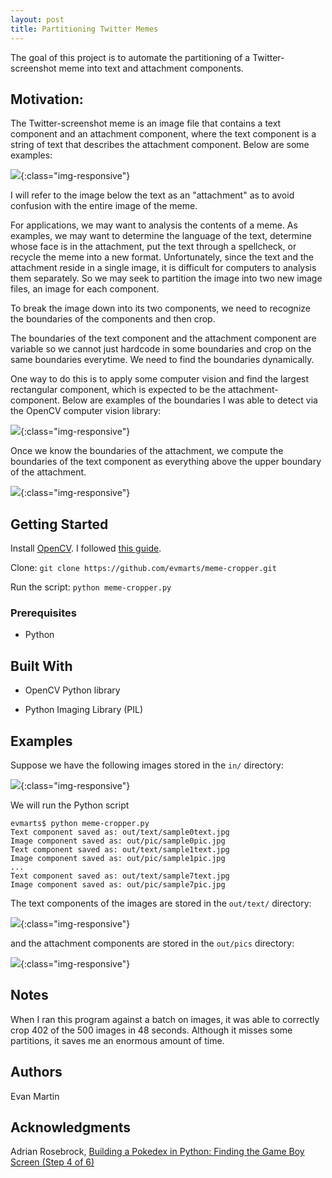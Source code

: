 ```yaml
---
layout: post
title: Partitioning Twitter Memes
---
```


The goal of this project is to automate the partitioning of a Twitter-screenshot meme into text and attachment components. 

## Motivation: 
The Twitter-screenshot meme is an image file that contains a text component and an attachment component, where the text component is a string of text that describes the attachment component. Below are some examples:

![](/blog/_img/figs/meme-cropper/memes.png){:class="img-responsive"}

I will refer to the image below the text as an "attachment" as to avoid confusion with the entire image of the meme. 

For applications, we may want to analysis the contents of a meme. As examples, we may want to determine the language of the text, determine whose face is in the attachment, put the text through a spellcheck, or recycle the meme into a new format. Unfortunately, since the text and the attachment reside in a single image, it is difficult for computers to analysis them separately. So we may seek to partition the image into two new image files, an image for each component. 

To break the image down into its two components, we need to recognize the boundaries of the components and then crop.

The boundaries of the text component and the attachment component are variable so we cannot just hardcode in some boundaries and crop on the same boundaries everytime. We need to find the boundaries dynamically. 

One way to do this is to apply some computer vision and find the largest rectangular component, which is expected to be the attachment-component. Below are examples of the boundaries I was able to detect via the OpenCV computer vision library:

![](/blog/_img/figs/meme-cropper/memes_attach.png){:class="img-responsive"}

Once we know the boundaries of the attachment, we compute the boundaries of the text component as everything above the upper boundary of the attachment. 

![](/blog/_img/figs/meme-cropper/memes_contoured.png){:class="img-responsive"}

## Getting Started

Install [OpenCV](https://opencv.org/). I followed [this guide](https://www.pyimagesearch.com/2016/12/19/install-opencv-3-on-macos-with-homebrew-the-easy-way/). 

Clone:
```git clone https://github.com/evmarts/meme-cropper.git```

Run the script:
```python meme-cropper.py```

### Prerequisites

- Python

## Built With

* OpenCV Python library

* Python Imaging Library (PIL)

## Examples

Suppose we have the following images stored in the ```in/``` directory:

![](/blog/_img/figs/meme-cropper/inputs.png){:class="img-responsive"}

We will run the Python script

~~~
evmarts$ python meme-cropper.py
Text component saved as: out/text/sample0text.jpg
Image component saved as: out/pic/sample0pic.jpg
Text component saved as: out/text/sample1text.jpg
Image component saved as: out/pic/sample1pic.jpg
...
Text component saved as: out/text/sample7text.jpg
Image component saved as: out/pic/sample7pic.jpg
~~~

The text components of the images are stored in the ```out/text/``` directory: 

![](/blog/_img/figs/meme-cropper/textoutput.png){:class="img-responsive"}

and the attachment components are stored in the ```out/pics``` directory:

![](/blog/_img/figs/meme-cropper/picoutput.png){:class="img-responsive"}

## Notes

When I ran this program against a batch on images, it was able to correctly crop 402  of the 500 images in 48 seconds. Although it misses some partitions, it saves me an enormous amount of time. 

## Authors

Evan Martin

## Acknowledgments

Adrian Rosebrock, [Building a Pokedex in Python: Finding the Game Boy Screen (Step 4 of 6)](https://www.pyimagesearch.com/2014/04/21/building-pokedex-python-finding-game-boy-screen-step-4-6/)

